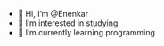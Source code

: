 - 👋 Hi, I’m @Enenkar
- 👀 I’m interested in studying
- 🌱 I’m currently learning programming


<!---
Enenkar/Enenkar is a ✨ special ✨ repository because its `README.md` (this file) appears on your GitHub profile.
You can click the Preview link to take a look at your changes.
--->
